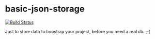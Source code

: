 # basic-json-storage

[![Build Status](https://travis-ci.org/kajyr/basic-json-storage.svg?branch=master)](https://travis-ci.org/kajyr/basic-json-storage)

Just to store data to boostrap your project, before you need a real db. ;-)
